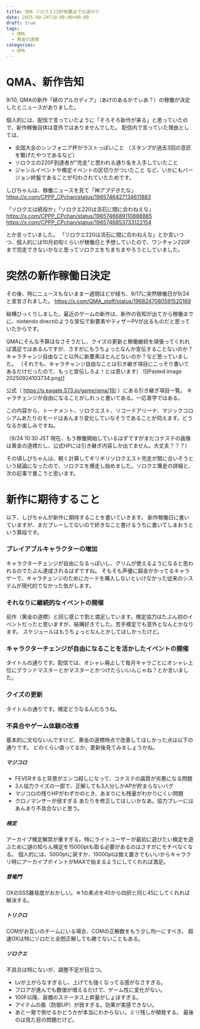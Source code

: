 ```yaml
---
title: QMA ソロクエ220F制覇までの道のり
date: 2025-09-24T10:00:00+09:00
draft: true
tags:
  - QMA
  - 黄金の道標
categories:
  - QMA
---
```

# QMA、新作告知
9/10, QMAの新作「緋のアルカディア」（あけのあるかでぃあ？）の稼働が決定したとニュースがありました。

個人的には、配信で言っていたように「そろそろ新作が来る」と思っていたので、新作稼働自体は意外ではありませんでした。
配信内で言っていた理由としては、

* 全国大会のシンフォニア杯がラストっぽいこと
  （スタンプが過去3回の意匠を繋げたやつであるなど）
* ソロクエの220F到達者が"完走"と思われる通り名を入手していたこと
* ジャンルイベントや検定イベントの区切りがついたこと
など、いかにもバージョン終盤であることが匂わされていたためです。

しぴちゃんは、稼働ニュースを見て「神アプデきたな」
https://x.com/CPPP_CPchan/status/1965746427134611883

「ソロクエは続投か」「ソロクエ220は流石に間に合わねえな」
https://x.com/CPPP_CPchan/status/1965746689110888885
https://x.com/CPPP_CPchan/status/1965746853733122154

とか言っていました。
「ソロクエ220は流石に間に合わねえな」とか言いつつ、個人的には10月初旬くらいが稼働日と予想していたので、ワンチャン220Fまで完走できないかなと思ってソロクエをちまちまやろうとしていました。



# 突然の新作稼働日決定
その後、特にニュースもないまま一週間ほどが経ち、9/17に突然稼働日が9/24と宣言されました。
https://x.com/QMA_staff/status/1968247080591520169

結構びっくりしました。最近のゲームの新作は、新作の告知が出てから稼働までに、nintendo directのような宣伝で新要素やティザーPVが出るものだと思っていたからです。

QMAにそんな予算はなさそうだし、クイズの更新と稼働継続を頑張ってくれれば満足ではあるんですが、さすがにもうちょっとなんか宣伝することないのか？キャラチャンジ自由なこと以外に新要素ほとんどないのか？など思っていました。
（それでも、キャラチャンジ自由なことは引き継ぎ項目にこっそり書いてあるだけだったので、もっと宣伝しろよ！とは思います）
![[Pasted image 20250924103734.png]]

公式（ https://p.eagate.573.jp/game/qma/19/ ）にある引き継ぎ項目一覧。
キャラチェンジが自由になることがしれっと書いてある。一応青字ではある。

この内容から、トーナメント、ソロクエスト、リコードアリーナ、マジックコロシアムあたりのモードはあんまり変化していなそうであることが伺えます。どうなるか楽しみですね。

（9/24 10:30 JST 現在、もう稼働開始しているはずですがまだコナステの画像は黄金の道標だし、公式HPには引き継ぎ内容しか出てません。大丈夫？？？）

その頃しぴちゃんは、軽く計算してギリギリソロクエスト完走が間に合いそうという結論になったので、ソロクエを爆走し始めました。ソロクエ爆走の詳細と、次の記事で書こうと思います。

# 新作に期待すること
以下、しぴちゃんが新作に期待することを書いていきます。
新作稼働日に書いていますが、まだプレーしてないので好きなこと書けるうちに書いてしまおうという算段です。

### プレイアブルキャラクターの増加
キャラクターチェンジが自由になるっぽいし、グリムが使えるようになると思われるのでたぶん達成されるはずですね。
そもそも声優に超金かかってるキャラゲーで、キャラチェンジのためにカードを購入しないといけなかった従来のシステムが現代的でなかった気がします。

### それなりに継続的なイベントの開催
前作（黄金の道標）と同じ感じで割と満足しています。検定協力はたぶん初のイベントだったと思いますが、結構好きでした。苦手検定でも意外となんとかなります。
スケジュールはもうちょっとなんとかしてほしかったけど。

### キャラクターチェンジが自由になることを活かしたイベントの開催
タイトルの通りです。配信では、オシャレ廃止して毎月キャラごとにオシャレ上位にグランドマスターとかマスターとかつけたらいいんじゃね？とか言いました。

### クイズの更新
タイトルの通りです。検定どうなるんだろうね。

### 不具合やゲーム体験の改善
基本的に文句ないんですけど、黄金の道標時点で改善してほしかった点は以下の通りです。
どのくらい直ってるか、更新後見てみましょうかね。

##### マジコロ
* FEVERすると背景がエンコ殺しになって、コナステの画質が劣悪になる問題
* 3人協力クイズの一部で、正解しても3人分しかAPが貯まらないバグ
* マジコロの残りHPがわずかのとき、あまりにも残量がわかりにくい問題
* クロノマンサーが弱すぎる
あたりを修正してほしいかなあ。協力プレーにはあんまり不具合ないと思う。

##### 検定
アーカイブ検定解禁が重すぎる。特にライトユーザーが最初に遊びたい検定を遊ぶために謎の知らん検定を15000ptも取る必要があるのはさすがにモチベなくなる。
個人的には、5000ptに戻すか、15000ptは据え置きでもいいからキャラクリ時にアーカイブポイントがMAXで始まるようにしてくれれば満足。

##### 登竜門
OXのSSS難易度がおかしい。☆1の素点を40から四択と同じ45にしてくれれば解決する。

##### トリクロ
COMがお互いのチームにいる場合、COMの正解数をもう少し均一にすべき。
超速OXは特にソロだと全問正解しても勝てないこともある。


##### ソロクエ
不具合は特にないが、調整不足が目立つ。
* Lvが上がらなすぎるし、上げても強くなってる感がなさすぎる。
* フロアが進んでも数値が増えるだけで、ゲーム性に変化がない。
* 100F以降、装備のステータス上昇量がしょぼすぎる。
* アイテムの盾（防御UP）が弱すぎる。効果が実感できない。
* あと一発で倒せるかどうかが本当にわからない。ミリ残しが頻発する。
最後のは見た目の問題だけど。